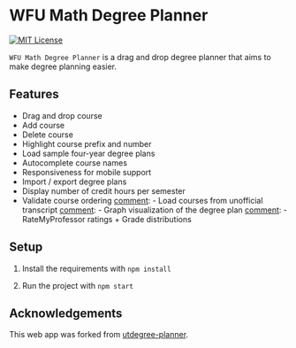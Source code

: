 

# WFU Math Degree Planner
[![MIT License](https://img.shields.io/dub/l/vibe-d.svg)](https://github.com/nitinankad/wfumath-planner/blob/master/LICENSE)

```WFU Math Degree Planner``` is a drag and drop degree planner that aims to make degree planning easier.

[comment]: ![demo](https://user-images.githubusercontent.com/46038298/71609985-a728c100-2b52-11ea-90c9-3cb18ced9541.gif)

## Features
- Drag and drop course
- Add course
- Delete course
- Highlight course prefix and number
- Load sample four-year degree plans
- Autocomplete course names
- Responsiveness for mobile support
- Import / export degree plans
- Display number of credit hours per semester
- Validate course ordering
[comment]: - Load courses from unofficial transcript
[comment]: - Graph visualization of the degree plan
[comment]: - RateMyProfessor ratings + Grade distributions

## Setup
1. Install the requirements with ```npm install```

2. Run the project with ```npm start```

## Acknowledgements

This web app was forked from [utdegree-planner](https://github.com/nitinankad/utdegree-planner).